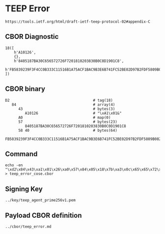 <!--
 Copyright (c) 2020 SECOM CO., LTD. All Rights reserved.

 SPDX-License-Identifier: BSD-2-Clause
-->

# TEEP Error
    https://tools.ietf.org/html/draft-ietf-teep-protocol-02#appendix-C

## CBOR Diagnostic
    18([
        h'A10126',
        {},
        h'8405187BA30C656572726F7201810203830B0C0D1901C8',
        h'FB5839239F3F4CC0B333C11516B1A75ACF1BAC9B3E6B741FC52BE02D97B2FDF5809B082D16BD873F365DE6A2B90DFE18EBB929DE790989A826BAD5F24C154494'
    ])

## CBOR binary
    D2                                      # tag(18)
       84                                   # array(4)
          43                                # bytes(3)
             A10126                         # "\xA1\x01&"
          A0                                # map(0)
          57                                # bytes(23)
             8405187BA30C656572726F7201810203830B0C0D1901C8
          58 40                             # bytes(64)
             FB5839239F3F4CC0B333C11516B1A75ACF1BAC9B3E6B741FC52BE02D97B2FDF5809B082D16BD873F365DE6A2B90DFE18EBB929DE790989A826BAD5F24C154494

## Command
    echo -en "\xd2\x84\x43\xa1\x01\x26\xa0\x57\x84\x05\x18\x7b\xa3\x0c\x65\x65\x72\x72\x6f\x72\x01\x81\x02\x03\x83\x0b\x0c\x0d\x19\x01\xc8\x58\x40\xfb\x58\x39\x23\x9f\x3f\x4c\xc0\xb3\x33\xc1\x15\x16\xb1\xa7\x5a\xcf\x1b\xac\x9b\x3e\x6b\x74\x1f\xc5\x2b\xe0\x2d\x97\xb2\xfd\xf5\x80\x9b\x08\x2d\x16\xbd\x87\x3f\x36\x5d\xe6\xa2\xb9\x0d\xfe\x18\xeb\xb9\x29\xde\x79\x09\x89\xa8\x26\xba\xd5\xf2\x4c\x15\x44\x94" > teep_error_cose.cbor

## Signing Key
    ../key/teep_agent_prime256v1.pem

## Payload CBOR definition
    ../cbor/teep_error.md
